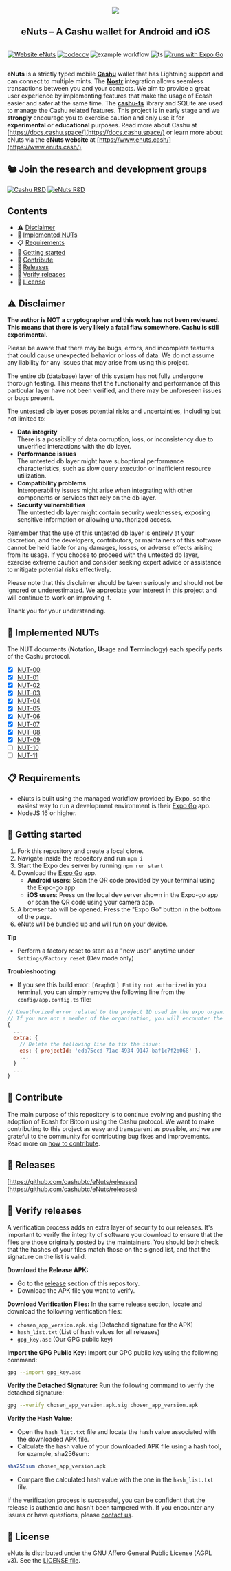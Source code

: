<div align="center">
  <p>
    <img src="https://i.imgur.com/yVlwtmz.jpeg">
  </p>
  <h2>eNuts – A Cashu wallet for Android and iOS</h2>
  <div style="display: flex; align-items: center; justify-content: center">

  [![Website eNuts](https://img.shields.io/badge/Website-eNuts-%230088cc?style=plastic&logo=WebMoney&logoColor=white&labelColor=%23666&color=%235DB075)](https://www.enuts.cash)
  [![codecov](https://codecov.io/gh/cashubtc/eNuts/branch/main/graph/badge.svg?token=MGBC95KGHQ)](https://codecov.io/gh/cashubtc/eNuts)
  ![example workflow](https://github.com/cashubtc/eNuts/actions/workflows/node.js.yml/badge.svg)
  ![ts](https://badgen.net/badge/Built%20with/TypeScript/blue)
  [![runs with Expo Go](https://img.shields.io/badge/Runs%20with%20Expo%20Go-4630EB.svg?style=flat-square&logo=EXPO&labelColor=f3f3f3&logoColor=000)](https://expo.dev/client)

  </div>
</div>

**eNuts** is a strictly typed mobile [**Cashu**](https://github.com/cashubtc) wallet that has Lightning support and can connect to multiple mints. The [**Nostr**](https://nostr-resources.com/) integration allows seemless transactions between you and your contacts. We aim to provide a great user experience by implementing features that make the usage of Ecash easier and safer at the same time. The [**cashu-ts**](https://github.com/cashubtc/cashu-ts) library and SQLite are used to manage the Cashu related features. This project is in early stage and we **strongly** encourage you to exercise caution and only use it for **experimental** or **educational** purposes. Read more about Cashu at [https://docs.cashu.space/](https://docs.cashu.space/) or learn more about eNuts via the **eNuts website** at [https://www.enuts.cash/](https://www.enuts.cash/)

## 🐿️ Join the research and development groups

[![Cashu R&D](https://img.shields.io/badge/Cashu_R&D-Telegram-0088cc.svg)](https://t.me/CashuBTC)
[![eNuts R&D](https://img.shields.io/badge/eNuts_R&D-Telegram-0088cc.svg)](https://t.me/eNutsWallet)

## Contents

- ⚠️ [Disclaimer](#%EF%B8%8F-disclaimer)
- 🥜 [Implemented NUTs](#-implemented-nuts)
- 📋 [Requirements](#-requirements)
- 🚀 [Getting started](#-getting-started)
- 👏 [Contribute](#-contribute)
- 🎉 [Releases](#-releases)
- 🔐 [Verify releases](#-verify-releases)
- 📄 [License](#-license)

## ⚠️ Disclaimer

**The author is NOT a cryptographer and this work has not been reviewed. This means that there is very likely a fatal flaw somewhere. Cashu is still experimental.**

Please be aware that there may be bugs, errors, and incomplete features that could cause unexpected behavior or loss of data. We do not assume any liability for any issues that may arise from using this project.

The entire db (database) layer of this system has not fully undergone thorough testing. This means that the functionality and performance of this particular layer have not been verified, and there may be unforeseen issues or bugs present.

The untested db layer poses potential risks and uncertainties, including but not limited to:

- **Data integrity**  
There is a possibility of data corruption, loss, or inconsistency due to unverified interactions with the db layer.
- **Performance issues**  
The untested db layer might have suboptimal performance characteristics, such as slow query execution or inefficient resource utilization.
- **Compatibility problems**  
Interoperability issues might arise when integrating with other components or services that rely on the db layer.
- **Security vulnerabilities**  
The untested db layer might contain security weaknesses, exposing sensitive information or allowing unauthorized access.

Remember that the use of this untested db layer is entirely at your discretion, and the developers, contributors, or maintainers of this software cannot be held liable for any damages, losses, or adverse effects arising from its usage. If you choose to proceed with the untested db layer, exercise extreme caution and consider seeking expert advice or assistance to mitigate potential risks effectively.

Please note that this disclaimer should be taken seriously and should not be ignored or underestimated. We appreciate your interest in this project and will continue to work on improving it.

Thank you for your understanding.

## 🥜 Implemented NUTs

The NUT documents (**N**otation, **U**sage and **T**erminology) each specify parts of the Cashu protocol.

- [x] [NUT-00](https://github.com/cashubtc/nuts/blob/main/00.md)
- [x] [NUT-01](https://github.com/cashubtc/nuts/blob/main/01.md)
- [x] [NUT-02](https://github.com/cashubtc/nuts/blob/main/02.md)
- [x] [NUT-03](https://github.com/cashubtc/nuts/blob/main/03.md)
- [x] [NUT-04](https://github.com/cashubtc/nuts/blob/main/04.md)
- [x] [NUT-05](https://github.com/cashubtc/nuts/blob/main/05.md)
- [x] [NUT-06](https://github.com/cashubtc/nuts/blob/main/06.md)
- [x] [NUT-07](https://github.com/cashubtc/nuts/blob/main/07.md)
- [x] [NUT-08](https://github.com/cashubtc/nuts/blob/main/08.md)
- [x] [NUT-09](https://github.com/cashubtc/nuts/blob/main/09.md)
- [ ] [NUT-10](https://github.com/cashubtc/nuts/blob/main/10.md)
- [ ] [NUT-11](https://github.com/cashubtc/nuts/blob/main/11.md)

## 📋 Requirements

- eNuts is built using the managed workflow provided by Expo, so the easiest way to run a development environment is their [Expo Go](https://expo.dev/client) app.
- NodeJS 16 or higher.

## 🚀 Getting started

1. Fork this repository and create a local clone.
2. Navigate inside the repository and run `npm i`
3. Start the Expo dev server by running `npm run start`
4. Download the [Expo Go](https://expo.dev/client) app.
    - **Android users**: Scan the QR code provided by your terminal using the Expo-go app
    - **iOS users**: Press on the local dev server shown in the Expo-go app or scan the QR code using your camera app.
5. A browser tab will be opened. Press the "Expo Go" button in the bottom of the page.
6. eNuts will be bundled up and will run on your device.

**Tip**

- Perform a factory reset to start as a "new user" anytime under `Settings/Factory reset` (Dev mode only)

**Troubleshooting**

- If you see this build error: `[GraphQL] Entity not authorized` in you terminal, you can simply remove the following line from the `config/app.config.ts` file:

```javascript
// Unauthorized error related to the project ID used in the expo organization for eNuts
// If you are not a member of the organization, you will encounter the build error.
{
  ...
  extra: {
    // Delete the following line to fix the issue:
    eas: { projectId: 'edb75ccd-71ac-4934-9147-baf1c7f2b068' },
    ...
  }
  ...
}
```

## 👏 Contribute

The main purpose of this repository is to continue evolving and pushing the adoption of Ecash for Bitcoin using the Cashu protocol. We want to make contributing to this project as easy and transparent as possible, and we are grateful to the community for contributing bug fixes and improvements. Read more on [how to contribute](https://github.com/cashubtc/eNuts/blob/main/CONTRIBUTING.md).

## 🎉 Releases

[https://github.com/cashubtc/eNuts/releases](https://github.com/cashubtc/eNuts/releases)

## 🔐 Verify releases

A verification process adds an extra layer of security to our releases. It's important to verify the integrity of software you download to ensure that the files are those originally posted by the maintainers. You should both check that the hashes of your files match those on the signed list, and that the signature on the list is valid.

**Download the Release APK:**
- Go to the [release](https://github.com/cashubtc/eNuts/releases) section of this repository.
- Download the APK file you want to verify.

**Download Verification Files:**
In the same release section, locate and download the following verification files:
- `chosen_app_version.apk.sig` (Detached signature for the APK)
- `hash_list.txt` (List of hash values for all releases)
- `gpg_key.asc` (Our GPG public key)

**Import the GPG Public Key:**
Import our GPG public key using the following command:
```bash
gpg --import gpg_key.asc
```

**Verify the Detached Signature:**
 Run the following command to verify the detached signature:
```bash
gpg --verify chosen_app_version.apk.sig chosen_app_version.apk
```

**Verify the Hash Value:**
- Open the `hash_list.txt` file and locate the hash value associated with the downloaded APK file.
- Calculate the hash value of your downloaded APK file using a hash tool, for example, sha256sum:
```bash
sha256sum chosen_app_version.apk
```
- Compare the calculated hash value with the one in the `hash_list.txt` file.

If the verification process is successful, you can be confident that the release is authentic and hasn't been tampered with. If you encounter any issues or have questions, please [contact us](https://t.me/eNutsWallet).

## 📄 License

eNuts is distributed under the GNU Affero General Public License (AGPL v3). See the [LICENSE file](https://github.com/cashubtc/eNuts/blob/main/LICENSE).

<!-- ![Known Vulnerabilities](https://snyk.io/test/github//enuts/badge.svg) -->
<!-- ![Libraries.io dependency status for GitHub repo](https://img.shields.io/librariesio/github//enuts) -->
